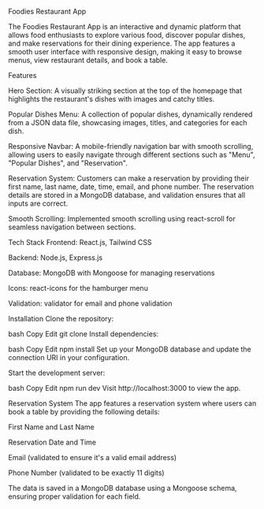 Foodies Restaurant App


The Foodies Restaurant App is an interactive and dynamic platform that allows food enthusiasts to explore various food, discover popular dishes, and make reservations for their dining experience. The app features a smooth user interface with responsive design, making it easy to browse menus, view restaurant details, and book a table.

Features

Hero Section: A visually striking section at the top of the homepage that highlights the restaurant's dishes with images and catchy titles.

Popular Dishes Menu: A collection of popular dishes, dynamically rendered from a JSON data file, showcasing images, titles, and categories for each dish.

Responsive Navbar: A mobile-friendly navigation bar with smooth scrolling, allowing users to easily navigate through different sections such as "Menu", "Popular Dishes", and "Reservation".

Reservation System: Customers can make a reservation by providing their first name, last name, date, time, email, and phone number. The reservation details are stored in a MongoDB database, and validation ensures that all inputs are correct.

Smooth Scrolling: Implemented smooth scrolling using react-scroll for seamless navigation between sections.

Tech Stack
Frontend: React.js, Tailwind CSS

Backend: Node.js, Express.js

Database: MongoDB with Mongoose for managing reservations

Icons: react-icons for the hamburger menu

Validation: validator for email and phone validation

Installation
Clone the repository:

bash
Copy
Edit
git clone <repository-url>
Install dependencies:

bash
Copy
Edit
npm install
Set up your MongoDB database and update the connection URI in your configuration.

Start the development server:

bash
Copy
Edit
npm run dev
Visit http://localhost:3000 to view the app.

Reservation System
The app features a reservation system where users can book a table by providing the following details:

First Name and Last Name

Reservation Date and Time

Email (validated to ensure it's a valid email address)

Phone Number (validated to be exactly 11 digits)

The data is saved in a MongoDB database using a Mongoose schema, ensuring proper validation for each field.

